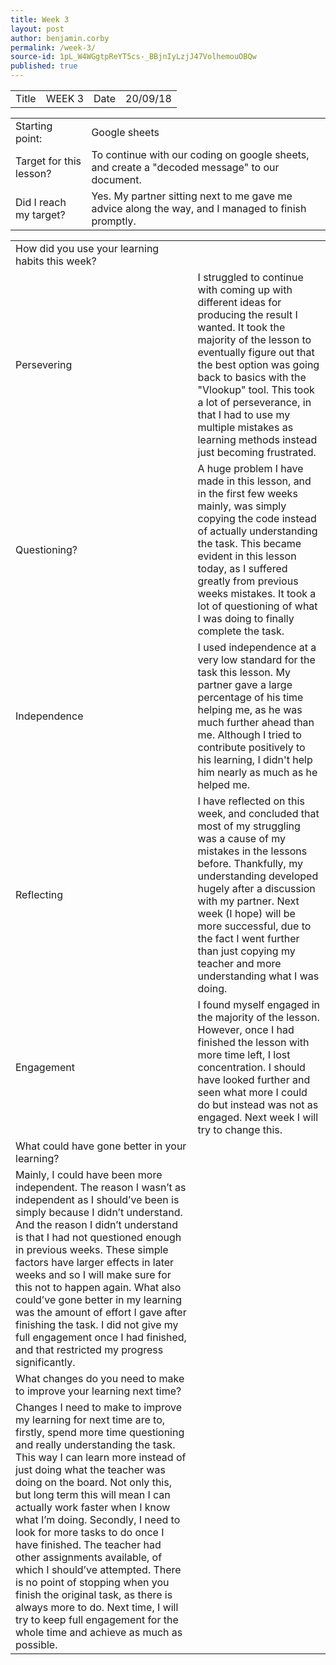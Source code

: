 ```yaml
---
title: Week 3
layout: post
author: benjamin.corby
permalink: /week-3/
source-id: 1pL_W4WGgtpReYT5cs-_BBjnIyLzjJ47VolhemouOBQw
published: true
---
```

<table>
  <tr>
    <td>Title</td>
    <td>WEEK 3</td>
    <td>Date</td>
    <td>20/09/18</td>
  </tr>
</table>


<table>
  <tr>
    <td>Starting point:</td>
    <td>Google sheets</td>
  </tr>
  <tr>
    <td>Target for this lesson?</td>
    <td>To continue with our coding on google sheets, and create a "decoded message" to our document.</td>
  </tr>
  <tr>
    <td>Did I reach my target? </td>
    <td>Yes. My partner sitting next to me gave me advice along the way, and I managed to finish promptly.</td>
  </tr>
</table>


<table>
  <tr>
    <td>How did you use your learning habits this week?</td>
    <td></td>
  </tr>
  <tr>
    <td>Persevering</td>
    <td>I struggled to continue with coming up with different ideas for producing the result I wanted. It took the majority of the lesson to eventually figure out that the best option was going back to basics with the "Vlookup" tool. This took a lot of perseverance, in that I had to use my multiple mistakes as learning methods instead just becoming frustrated.</td>
  </tr>
  <tr>
    <td>Questioning?</td>
    <td>A huge problem I have made in this lesson, and in the first few weeks mainly, was simply copying the code instead of actually understanding the task. This became evident in this lesson today, as I suffered greatly from previous weeks mistakes. It took a lot of questioning of what I was doing to finally complete the task.</td>
  </tr>
  <tr>
    <td>Independence</td>
    <td>I used independence at a very low standard for the task this lesson. My partner gave a large percentage of his time helping me, as he was much further ahead than me. Although I tried to contribute positively to his learning, I didn't help him nearly as much as he helped me. </td>
  </tr>
  <tr>
    <td>Reflecting</td>
    <td>I have reflected on this week, and concluded that most of my struggling was a cause of my mistakes in the lessons before. Thankfully, my understanding developed hugely after a discussion with my partner. Next week (I hope) will be more successful, due to the fact I went further than just copying my teacher and more understanding what I was doing.</td>
  </tr>
  <tr>
    <td>Engagement</td>
    <td>I found myself engaged in the majority of the lesson. However, once I had finished the lesson with more time left, I lost concentration. I should have looked further and seen what more I could do but instead was not as engaged. Next week I will try to change this.</td>
  </tr>
  <tr>
    <td>What could have gone better in your learning?</td>
    <td></td>
  </tr>
  <tr>
    <td>Mainly, I could have been more independent. The reason I wasn’t as independent as I should’ve been is simply because I didn’t understand. And the reason I didn’t understand is that I had not questioned enough in previous weeks. These simple factors have larger effects in later weeks and so I will make sure for this not to happen again. What also could’ve gone better in my learning was the amount of effort I gave after finishing the task. I did not give my full engagement once I had finished, and that restricted my progress significantly.</td>
    <td></td>
  </tr>
  <tr>
    <td>What changes do you need to make to improve your learning next time?</td>
    <td></td>
  </tr>
  <tr>
    <td>Changes I need to make to improve my learning for next time are to, firstly, spend more time questioning and really understanding the task. This way I can learn more instead of just doing what the teacher was doing on the board. Not only this, but long term this will mean I can actually work faster when I know what I’m doing. Secondly, I need to look for more tasks to do once I have finished. The teacher had other assignments available, of which I should’ve attempted. There is no point of stopping when you finish the original task, as there is always more to do. Next time, I will try to keep full engagement for the whole time and achieve as much as possible.</td>
    <td></td>
  </tr>
</table>


